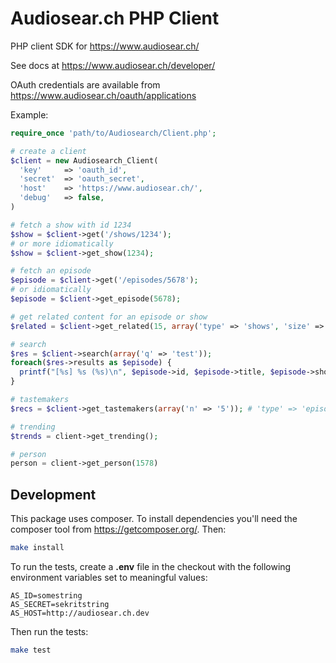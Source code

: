 Audiosear.ch PHP Client
=========================================

PHP client SDK for https://www.audiosear.ch/

See docs at https://www.audiosear.ch/developer/

OAuth credentials are available from https://www.audiosear.ch/oauth/applications

Example:

```php
require_once 'path/to/Audiosearch/Client.php';

# create a client
$client = new Audiosearch_Client(
  'key'     => 'oauth_id',
  'secret'  => 'oauth_secret',
  'host'    => 'https://www.audiosear.ch/',
  'debug'   => false,
)

# fetch a show with id 1234
$show = $client->get('/shows/1234');
# or more idiomatically
$show = $client->get_show(1234);

# fetch an episode
$episode = $client->get('/episodes/5678');
# or idiomatically
$episode = $client->get_episode(5678);

# get related content for an episode or show
$related = $client->get_related(15, array('type' => 'shows', 'size' => 5, 'from' => 5)); # id is required, type: 'episodes' is default

# search
$res = $client->search(array('q' => 'test'));
foreach($res->results as $episode) {
  printf("[%s] %s (%s)\n", $episode->id, $episode->title, $episode->show_title);
}

# tastemakers
$recs = $client->get_tastemakers(array('n' => '5')); # 'type' => 'episodes' is the default, may also specify 'type' => 'shows'

# trending
$trends = client->get_trending();

# person
person = client->get_person(1578)

```

## Development

This package uses composer. To install dependencies you'll need the composer tool
from https://getcomposer.org/. Then:

```bash
make install
```

To run the tests, create a **.env** file in the checkout
with the following environment variables set to meaningful values:

```
AS_ID=somestring
AS_SECRET=sekritstring
AS_HOST=http://audiosear.ch.dev
```

Then run the tests:

```bash
make test
```


